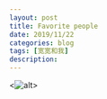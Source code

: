 ```yaml
---
layout: post
title: Favorite people
date: 2019/11/22
categories: blog
tags: [宽宽和我]
description: 
---
```

<![alt](http://wangjiajun.me/img/favicon.png)>



















